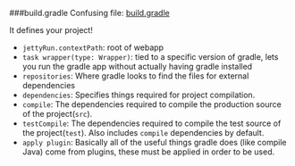 ###build.gradle
Confusing file: [build.gradle](#buildgradle)

It defines your project!

* `jettyRun.contextPath`:   root of webapp
* `task wrapper(type: Wrapper)`:  tied to a specific version of gradle, lets you run the gradle app without actually having gradle installed
* `repositories`:   Where gradle looks to find the files for external dependencies
* `dependencies`:   Specifies things required for project compilation.
* `compile`:    The dependencies required to compile the production source of the project(`src`).
* `testCompile`:    The dependencies required to compile the test source of the project(`test`). Also includes `compile` dependencies by default.  
* `apply plugin`:   Basically all of the useful things gradle does (like compile Java) come from plugins, these must be applied in order to be used.